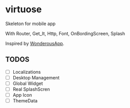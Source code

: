 # virtuose

Skeleton for mobile app

With Router, Get_It, Http, Font, OnBordingScreen, Splash

Inspired by [WonderousApp](https://github.com/gskinnerTeam/flutter-wonderous-app).

## TODOS

- [ ] Localizations
- [ ] Desktop Management
- [ ] Global Widget
- [ ] Real SplashScren
- [ ] App Icon
- [ ] ThemeData